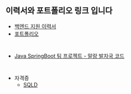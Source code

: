 <h2>이력서와 포트폴리오 링크 입니다</h2>

- <a href="https://drive.google.com/file/d/1APeiE3OKdnuMoAmA1DcqQWWORI6PMfjn/view?usp=drive_link">백엔드 지원 이력서<a/>
- <a href="https://drive.google.com/file/d/1BHXM3XOpcCT2fSW1Szf0rbq-ByrpZ1u8/view?usp=drive_link">포트폴리오</a><br>

</div>
 <h1></h1>

-  <a href="https://github.com/1541267/DogCat-Improved">Java SpringBoot 팀 프로젝트 - 말랑 발자국 코드<a/><br>

<h1></h1>

- 자격증
  - <a href="https://github.com/1541267/resume/blob/main/%EC%9E%90%EA%B2%A9%EC%A6%9D/SQLD.pdf">SQLD</a>
